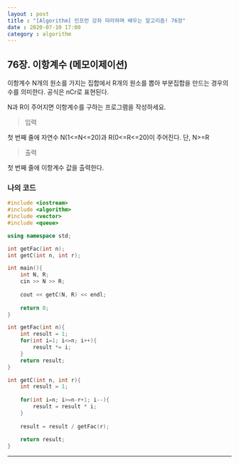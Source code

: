 ```yaml
---
layout : post
title : "[Algorithm] 인프런 강좌 따라하며 배우는 알고리즘! 76장"
date : 2020-07-10 17:00
category : algorithm
---
```


## 76장. 이항계수 (메모이제이션)

이항계수 N개의 원소를 가지는 집합에서 R개의 원소를 뽑아 부분집합을 만드는 경우의 수를 의미한다. 공식은 nCr로 표현된다.

N과 R이 주어지면 이항계수를 구하는 프로그램을 작성하세요.

> 입력

첫 번째 줄에 자연수 N(1<=N<=20)과 R(0<=R<=20)이 주어진다. 단, N>=R

> 출력

첫 번째 줄에 이항계수 값을 출력한다.


### 나의 코드

```c++
#include <iostream>
#include <algorithm>
#include <vector>
#include <queue>

using namespace std;

int getFac(int n);
int getC(int n, int r);

int main(){
    int N, R;
    cin >> N >> R;
    
    cout << getC(N, R) << endl;
    
    return 0;
}

int getFac(int n){
    int result = 1;
    for(int i=1; i<=n; i++){
        result *= i;
    }
    return result;
}

int getC(int n, int r){
    int result = 1;
    
    for(int i=n; i>=n-r+1; i--){
        result = result * i;
    }
    
    result = result / getFac(r);
    
    return result;
}
```


---

